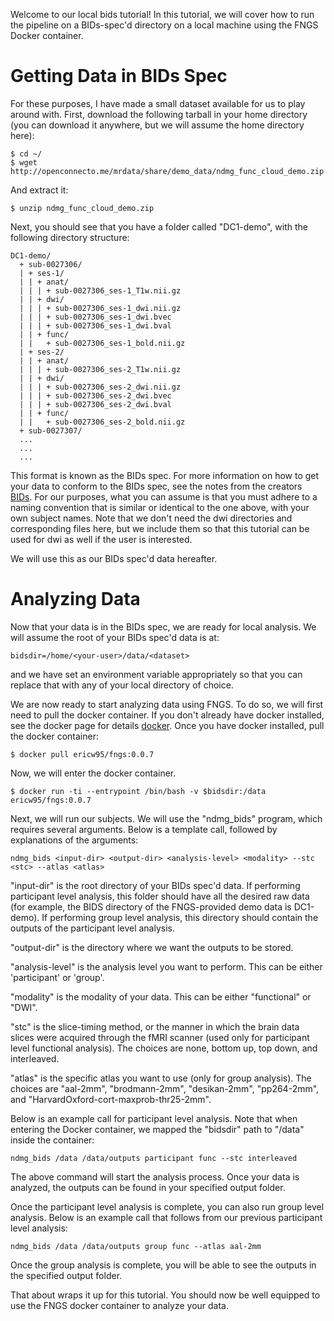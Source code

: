 Welcome to our local bids tutorial! In this tutorial, we will cover how to run the pipeline on a BIDs-spec'd directory on a local machine using the FNGS Docker container. 

# Getting Data in BIDs Spec

For these purposes, I have made a small dataset available for us to play around with. First, download the following tarball in your home directory (you can download it anywhere, but we will assume the home directory here):

```
$ cd ~/
$ wget http://openconnecto.me/mrdata/share/demo_data/ndmg_func_cloud_demo.zip
```

And extract it:

```
$ unzip ndmg_func_cloud_demo.zip
```

Next, you should see that you have a folder called "DC1-demo", with the following directory structure:

```
DC1-demo/
  + sub-0027306/
  | + ses-1/
  | | + anat/
  | | | + sub-0027306_ses-1_T1w.nii.gz
  | | + dwi/
  | | | + sub-0027306_ses-1_dwi.nii.gz 
  | | | + sub-0027306_ses-1_dwi.bvec
  | | | + sub-0027306_ses-1_dwi.bval
  | | + func/
  | |   + sub-0027306_ses-1_bold.nii.gz
  | + ses-2/
  | | + anat/
  | | | + sub-0027306_ses-2_T1w.nii.gz
  | | + dwi/
  | | | + sub-0027306_ses-2_dwi.nii.gz 
  | | | + sub-0027306_ses-2_dwi.bvec
  | | | + sub-0027306_ses-2_dwi.bval
  | | + func/
  | |   + sub-0027306_ses-2_bold.nii.gz  
  + sub-0027307/
  ...
  ...
  ...
```

This format is known as the BIDs spec. For more information on how to get your data to conform to the BIDs spec, see the notes from the creators [BIDs](http://bids.neuroimaging.io/). For our purposes, what you can assume is that you must adhere to a naming convention that is similar or identical to the one above, with your own subject names. Note that we don't need the dwi directories and corresponding files here, but we include them so that this tutorial can be used for dwi as well if the user is interested.

We will use this as our BIDs spec'd data hereafter.

# Analyzing Data

Now that your data is in the BIDs spec, we are ready for local analysis. We will assume the root of your BIDs spec'd data is at:

```
bidsdir=/home/<your-user>/data/<dataset>
```

and we have set an environment variable appropriately so that you can replace that with any of your local directory of choice.

We are now ready to start analyzing data using FNGS. To do so, we will first need to pull the docker container. If you don't already have docker installed, see the docker page for details [docker](https://docs.docker.com/engine/installation/). Once you have docker installed, pull the docker container:

```
$ docker pull ericw95/fngs:0.0.7
```

Now, we will enter the docker container.

```
$ docker run -ti --entrypoint /bin/bash -v $bidsdir:/data ericw95/fngs:0.0.7
```

Next, we will run our subjects. We will use the "ndmg_bids" program, which requires several arguments. Below is a template call, followed by explanations of the arguments:

```
ndmg_bids <input-dir> <output-dir> <analysis-level> <modality> --stc <stc> --atlas <atlas>
```

"input-dir" is the root directory of your BIDs spec'd data. If performing participant level analysis, this folder should have all the desired raw data (for example, the BIDS directory of the FNGS-provided demo data is DC1-demo). If performing group level analysis, this directory should contain the outputs of the participant level analysis.

"output-dir" is the directory where we want the outputs to be stored.

"analysis-level" is the analysis level you want to perform. This can be either 'participant' or 'group'.

"modality" is the modality of your data. This can be either "functional" or "DWI".

"stc" is the slice-timing method, or the manner in which the brain data slices were acquired through the fMRI scanner (used only for participant level functional analysis). The choices are none, bottom up, top down, and interleaved.

"atlas" is the specific atlas you want to use (only for group analysis). The choices are "aal-2mm", "brodmann-2mm", "desikan-2mm", "pp264-2mm", and "HarvardOxford-cort-maxprob-thr25-2mm".

Below is an example call for participant level analysis. Note that when entering the Docker container, we mapped the "bidsdir" path to "/data" inside the container:

```
ndmg_bids /data /data/outputs participant func --stc interleaved
```

The above command will start the analysis process. Once your data is analyzed, the outputs can be found in your specified output folder.

Once the participant level analysis is complete, you can also run group level analysis. Below is an example call that follows from our previous participant level analysis:

```
ndmg_bids /data /data/outputs group func --atlas aal-2mm
```

Once the group analysis is complete, you will be able to see the outputs in the specified output folder.

That about wraps it up for this tutorial. You should now be well equipped to use the FNGS docker container to analyze your data.

